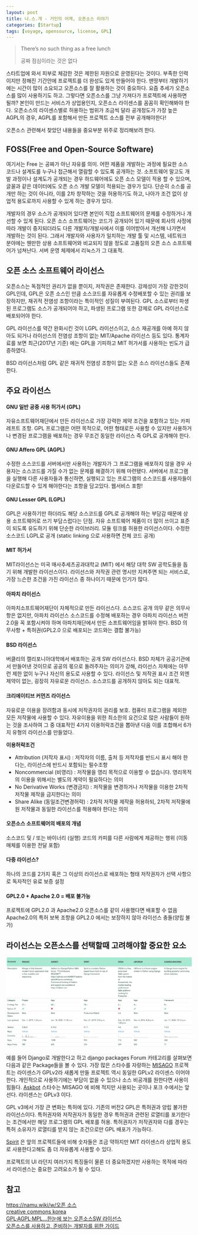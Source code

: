 ```yaml
---
layout: post
title: 나.스.개 - 거인의 어깨, 오픈소스 이야기
categories: [Startup]
tags: [voyage, opensource, license, GPL]
---
```


> There’s no such thing as a free lunch
>
> 공짜 점심이라는 것은 없다

스타트업에 와서 피부로 체감한 것은 제한된 자원으로 운영된다는 것이다. 부족한 인력이지만 정해진 기간안에 프로젝트를 더 완성도 있게 만들어야 한다. 맨땅부터 개발하기에는 시간이 많이 소요되고 오픈소스를 잘 활용하는 것이 중요하다. 요즘 추세가 오픈소스를 많이 사용하기도 하고. 그렇다면 오픈소스를 그냥 가져다가 프로젝트에 사용하면 될까? 본인이 만드는 서비스가 상업용인지, 오픈소스 라이센스를 꼼꼼히 확인해봐야 한다. 오픈소스의 라이센스별로 허용하는 범위가 조금씩 달라 공개정도가 가장 높은 AGPL의 경우, AGPL를 포함해서 만든 프로젝트 소스를 전부 공개해야한다! 

오픈소스 관련해서 찾았던 내용들을 중요부분 위주로 정리해보려 한다.



## FOSS(Free and Open-Source Software)

여기서는 Free 는 공짜가 아닌 자유를 의미. 어떤 제품을 개발하는 과정에 필요한 소스코드나 설계도를 누구나 접근해서 열람할 수 있도록 공개하는 것. 소프트웨어 말고도 개발 과정이나 설계도가 공개되는 경우 하드웨어에도 오픈 소스 모델이 적용 할 수 있으며, 글꼴과 같은 데이터에도 오픈 소스 개발 모델이 적용되는 경우가 있다. 
 단순히 소스를 공개만 하는 것이 아니라, 이를 2차 창작하는 것을 허용하기도 하고, 나아가 조건 없이 상업적 용도로까지 사용할 수 있게 하는 경우가 있다.

개발자의 경우 소스가 공개되어 있다면 본인이 직접 소프트웨어의 문제를 수정하거나 개선할 수 있게 된다. 오픈 소스 소프트웨어는 코드가 공개되어 있기 때문에 회사의 사정에 따라 개발이 중지되더라도 다른 개발자/개발사에서 이를 이어받아서 개선해 나가면서 개발하는 것이 된다. 그래서 개발자와 사용자가 일치하는 개발 툴 및 시스템, 네트워크 분야에는 웬만한 상용 소프트웨어와 비교되지 않을 정도로 고품질의 오픈 소스 소프트웨어가 넘쳐난다. 서버 운영 체제에서 리눅스가 그 대표적.



## 오픈 소스 소프트웨어 라이선스

오픈소스는 독점적인 권리가 없을 뿐이지, 저작권은 존재한다. 강제성이 가장 강한것이 GPL인데, GPL은 오픈 소스인 만큼 소스코드를 자유롭게 수정배포할 수 있는 권리를 보장하지만, 재귀적 전염성 조항이라는 특이적인 성질이 부여된다. GPL 소스로부터 파생된 프로그램도 소스가 공개되어야 하고, 파생된 프로그램 또한 강제로 GPL 라이선스로 배포되어야 한다.

GPL 라이선스를 약간 완화시킨 것이 LGPL 라이선스이고, 소스 재공개를 아예 하지 않아도 되거나 라이선스의 전염성 조항이 없는 MIT/Apache 라이선스 등도 있다. 통계자료를 보면 최근(2017년 기준) 에는 GPL을 기피하고 MIT 허가서를 사용하는 빈도가 급증하였다. 

BSD 라이선스처럼 GPL 같은 재귀적 전염성 조항이 없는 오픈 소스 라이선스들도 존재한다. 



## 주요 라이선스

#### GNU 일반 공중 사용 허가서 (GPL)

자유소프트웨어재단에서 만든 라이선스로 가장 강력한 제약 조건을 포함하고 있는 카피레프트 조항. GPL 프로그램은 어떤 목적으로, 어떤 형태로든 사용할 수 있지만 사용하거나 변경된 프로그램을 배포하는 경우 무조건 동일한 라이선스 즉 GPL로 공개해야 한다. 

#### GNU Affero GPL (AGPL)

수정한 소스코드를 서버에서만 사용하는 개발자가 그 프로그램을 배포하지 않을 경우 사용자는 소스코드를 가질 수가 없는 문제를 해결하기 위해 마련됐다. 서버에서 프로그램을 실행해 다른 사용자들과 통신하면, 실행되고 있는 프로그램의 소스코드를 사용자들이 다운로드할 수 있게 해야한다는 조항을 담고있다. 웹서비스 포함!

#### GNU Lesser GPL (LGPL)

GPL은 사용하기만 하더라도 해당 소스코드를 GPL로 공개해야 하는 부담감 때문에 상용 소프트웨어로 쓰기 부담스럽다는 단점. 자유 소프트웨어 제품이 더 많이 쓰이고 표준이 되도록 유도하기 위해 단순한 라이브러리. 모듈 링크를 허용한 라이선스이다. 
수정한 소스코드 LGPL로 공개 (static linking 으로 사용하면 전체 코드 공개)

#### MIT 허가서

MIT라이선스는 미국 매사추세츠공과대학교 (MIT) 에서 해당 대학 SW 공학도들을 돕기 위해 개발한 라이선스이다. 라이선스와 저작권 관련 명시만 지켜주면 되는 서비스로, 가장 느슨한 조건을 가진 라이선스 중 하나이기 때문에 인기가 많다.

#### 아파치 라이선스

아파치소프트웨어재단이 자체적으로 만든 라이선스다. 소스코드 공개 의무 같은 의무사항은 없지만, 아파치 라이선스 소스코드를 수정해 배포하는 경우 아파치 라이선스 버전 2.0을 꼭 포함시켜야 하며 아파치재단에서 만든 소프트웨어임을 밝혀야 한다. 
BSD 의무사항 + 특허권(GPL2.0 으로 배포되는 코드와는 결합 불가능)

#### BSD 라이선스

버클리의 캘리포니아대학에서 배포하는 공개 SW 라이선스다. BSD 자체가 공공기관에서 만들어낸 것이므로 공공의 몫으로 돌려주자는 의미가 강해, 라이선스 자체에는 아무런 제한 없이 누구나 자신의 용도로 사용할 수 있다. 라이선스 및 저작권 표시 조건 외엔 제약이 없는, 굉장히 자유로운 라이선스. 소스코드를 공개하지 않아도 되는 대표적.

#### 크리에이티브 커먼즈 라이선스

자유로운 이용을 장려함과 동시에 저작권자의 권리를 보호. 컴퓨터 프로그램을 제외한 모든 저작물에 사용할 수 있다. 자유이용을 위한 최소한의 요건으로 많은 사람들이 원하는 것을 조사하여 그 중 대표적인 4가지 이용허락조건을 뽑아낸 다음 이를 조합해서 6가지 유형의 라이선스를 만들었다.

**이용허락조건**

- Attribution (저작자 표시) : 저작자의 이름, 출처 등 저작자를 반드시 표시 해야 한다는, 라이선스에 반드시 포함되는 필수조항
- Noncommercial (비영리) : 저작물을 영리 목적으로 이용할 수 없습니다. 영리목적의 이용을 위해서는 별도의 계약이 필요하다는 의미
- No Derivative Works (변경금지) : 저작물을 변경하거나 저작물을 이용한 2차적 저작물 제작을 금지한다는 의미
- Share Alike (동일조건변경허락) : 2차적 저작물 제작을 허용하되, 2차적 저작물에 원 저작물과 동일한 라이선스를 적용해야 한다는 의미



#### 오픈소스 소프트웨어의 배포의 개념

소스코드 및 / 또는 바이너리 (실행) 코드의 카피를 다른 사람에게 제공하는 행위 (이동매체를 이용한 전달 포함)

#### 다중 라이선스?

하나의 코드를 2가지 혹은 그 이상의 라이선스로 배포하는 형태
저작권자가 선택 사항으로 독자적인 유료 보증 설정

#### GPL2.0 + Apache 2.0 = 배포 불가능

프로젝트에 GPL2.0 과 Apache2.0 오픈소스를 같이 사용했다면 배포할 수 없음
Apache2.0의 특허 보복 조항을 GPL2.0 에서는 보장하지 않아 라이선스 충돌(양립 불가)



## 라이선스는 오픈소스를 선택할때 고려해야할 중요한 요소

![djangopackages_forum](../images/opensource.png)

예를 들어 Django로 개발한다고 하고 django packages Forum 카테고리를 살펴보면 다음과 같은 Package들을 볼 수 있다. 가장 많은 스타수를 자랑하는 [MISAGO](https://djangopackages.org/packages/p/misago/) 프로젝트는 라이센스가 GPLv2라 새롭게 만들 프로젝트 역시 동일한 GPLv2 라이센스 이어야한다. 개인적으로 사용하기에는 부담이 없을 수 있으나 소스 비공개를 원한다면 사용이 힘들다. [Askbot](https://djangopackages.org/packages/p/askbot/)  스타수는 MISAGO 에 비해 적지만 사용되는 곳이나  포크 수에서는 앞선다. 라이센스는 GPLv3 이다.

GPL v3에서 가장 큰 변화는 특허에 있다. 기존의 버전2 GPL은 특허권과 양립 불가한 라이선스이다. 특허권자와 저작권자가 동일한 경우 특허권과 관련된 로열티를 포기한다는 조건에서만 해당 프로그램의 GPL 배포를 허용. 특허권자가 저작권자와 다를 경우는 특허 소유자가 로열티를 받지 않는 조건으로만 GPL 배포가 가능하다.

[Spirit](https://djangopackages.org/packages/p/spirit/) 은 앞의 프로젝트들에 비해 숫자들은 조금 약하지만 MIT 라이센스라 상업적 용도로 사용한다고해도 좀 더 자유롭게 사용할 수 있다. 

프로젝트의 UI 라던지 여러가지 특징들이 물론 더 중요하겠지만 사용하는 목적에 따라서 라이센스는 중요한 고려요소가 될 수 있다.



## 참고

[https://namu.wiki/w/오픈 소스](https://namu.wiki/w/%EC%98%A4%ED%94%88%20%EC%86%8C%EC%8A%A4)<br>
[creative commons korea](http://cckorea.org/xe/?mid=ccl)<br>
[GPL·AGPL·MPL…한눈에 보는 오픈소스SW 라이선스](http://www.bloter.net/archives/209318)<br>
[오픈소스를 사용하고, 준비하는 개발자를 위한 가이드](https://www.slideshare.net/ifkakao/ss-113145564)<br>






















